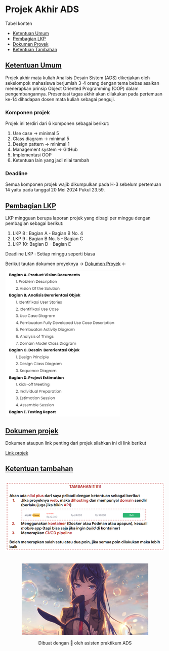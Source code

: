# Projek Akhir ADS
<div id="tabel-konten">
    Tabel konten
    <ul>
        <li>
            <a href="#Umum">Ketentuan Umum</a>
        </li>
        <li>
            <a href="#LKP">Pembagian LKP</a>
        </li>
        </li>
        <li>
            <a href="#Dokumentasi">Dokumen Proyek</a>
        </li>
           <li>
            <a href="#Tambahan">Ketentuan Tambahan</a>
        </li>
    </ul>
</div>

<div id="Umum">
    <h2>
        <a href="#tabel-konten">Ketentuan Umum</a>
    </h2>
</div>
Projek akhir mata kuliah Analisis Desain Sistem (ADS) dikerjakan oleh sekelompok mahasiswa berjumlah 3-4 orang dengan tema bebas asalkan menerapkan prinsip Object Oriented Programming (OOP) dalam pengembangannya. Presentasi tugas akhir akan dilakukan pada pertemuan ke-14 dihadapan dosen mata kuliah sebagai penguji.

### Komponen projek
Projek ini terdiri dari 6 komponen sebagai berikut:
1. Use case -> minimal 5
2. Class diagram -> minimal 5
3. Design pattern -> minimal 1
4. Management system -> GitHub
5. Implementasi OOP
6. Ketentuan lain yang jadi nilai tambah

### Deadline
Semua komponen projek wajib dikumpulkan pada H-3 sebelum pertemuan 14 yaitu pada tanggal 20 Mei 2024 Pukul 23.59. 

<div id="LKP">
    <h2>
        <a href="#LKP">Pembagian LKP</a>
    </h2>
</div>
LKP mingguan berupa laporan projek yang dibagi per minggu dengan pembagian sebagai berikut:

1. LKP 8 : Bagian A - Bagian B No. 4
2. LKP 9 : Bagian B No. 5 - Bagian C
3. LKP 10: Bagian D - Bagian E

Deadline LKP : Setiap minggu seperti biasa

Berikut tautan dokumen proyeknya → [Dokumen Proyek](https://docs.google.com/document/d/1sTkWfmXf1V3mXmVMd3p717phh7ilb3spdGprtPbjfyY/edit) ←

![](./img/img1.png)

<div id="Dokumentasi">
    <h2>
        <a href="#tabel-konten">Dokumen projek</a>
    </h2>
</div>
Dokumen ataupun link penting dari projek silahkan ini di link berikut 

[Link projek](https://docs.google.com/spreadsheets/d/1pWkqq2awsSwaFEr54R4sBukwcT47Q7KwjWdfIyNpYA4/edit#gid=0)

<div id="Tambahan">
    <h2>
        <a href="#tabel-konten">Ketentuan tambahan</a>
    </h2>
</div>

![](./img/img2.png)
---
<br>
<div align="center">
    <img src="./img/img4.jpg" alt="Waif" width="400" />
  <br />
  <p>
    Dibuat dengan 🫶 oleh asisten praktikum ADS
  </p>
</div>
